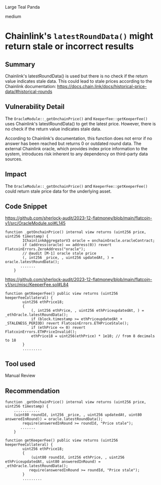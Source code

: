 Large Teal Panda

medium

# Chainlink's `latestRoundData()` might return stale or incorrect results

## Summary
Chainlink's latestRoundData() is used but there is no check if the return value indicates stale data. This could lead to stale prices according to the Chainlink documentation:
https://docs.chain.link/docs/historical-price-data/#historical-rounds

## Vulnerability Detail
The `OracleModule::_getOnchainPrice()` and `KeeperFee::getKeeperFee()` uses Chainlink's latestRoundData() to get the latest price. However, there is no check if the return value indicates stale data.

According to Chainlink's documentation, this function does not error if no answer has been reached but returns 0 or outdated round data. The external Chainlink oracle, which provides index price information to the system, introduces risk inherent to any dependency on third-party data sources.

## Impact
The `OracleModule::_getOnchainPrice()` and `KeeperFee::getKeeperFee()`  could return stale price data for the underlying asset.

## Code Snippet
https://github.com/sherlock-audit/2023-12-flatmoney/blob/main/flatcoin-v1/src/OracleModule.sol#L145
```solidity
function _getOnchainPrice() internal view returns (uint256 price, uint256 timestamp) {
        IChainlinkAggregatorV3 oracle = onchainOracle.oracleContract;
        if (address(oracle) == address(0)) revert FlatcoinErrors.ZeroAddress("oracle");
        // @audit [M-1] oracle stale price
        (, int256 _price, , uint256 updatedAt, ) = oracle.latestRoundData();
       .......
    }
```

https://github.com/sherlock-audit/2023-12-flatmoney/blob/main/flatcoin-v1/src/misc/KeeperFee.sol#L84
```solidity
function getKeeperFee() public view returns (uint256 keeperFeeCollateral) {
        uint256 ethPrice18;
        {
            (, int256 ethPrice, , uint256 ethPriceupdatedAt, ) = _ethOracle.latestRoundData();
            if (block.timestamp >= ethPriceupdatedAt + _STALENESS_PERIOD) revert FlatcoinErrors.ETHPriceStale();
            if (ethPrice <= 0) revert FlatcoinErrors.ETHPriceInvalid();
            ethPrice18 = uint256(ethPrice) * 1e10; // from 8 decimals to 18
        }
        .........
```

## Tool used
Manual Review

## Recommendation
```solidity
function _getOnchainPrice() internal view returns (uint256 price, uint256 timestamp) {
    ............
    (uint80 roundId, int256 _price, , uint256 updatedAt, uint80 answeredInRound)) = oracle.latestRoundData();
        require(answeredInRound >= roundId, "Price stale");
       .......
    }
```

```solidity
function getKeeperFee() public view returns (uint256 keeperFeeCollateral) {
        uint256 ethPrice18;
        {
            (uint80 roundId, int256 ethPrice, , uint256 ethPriceupdatedAt, uint80 answeredInRound) = _ethOracle.latestRoundData();
           require(answeredInRound >= roundId, "Price stale");
        }
        .........
```
